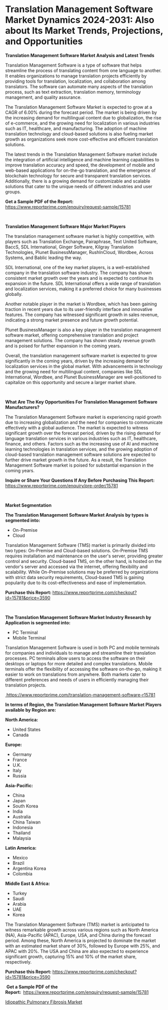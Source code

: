 <p><h1>Translation Management Software Market Dynamics 2024-2031: Also about Its Market Trends, Projections, and Opportunities</h1></p><p><strong>Translation Management Software Market Analysis and Latest Trends</strong></p>
<p><p>Translation Management Software is a type of software that helps streamline the process of translating content from one language to another. It enables organizations to manage translation projects efficiently by providing tools for translation, localization, and collaboration among translators. The software can automate many aspects of the translation process, such as text extraction, translation memory, terminology management, and quality assurance.</p><p>The Translation Management Software Market is expected to grow at a CAGR of 6.00% during the forecast period. The market is being driven by the increasing demand for multilingual content due to globalization, the rise of e-commerce, and the growing need for localization in various industries such as IT, healthcare, and manufacturing. The adoption of machine translation technology and cloud-based solutions is also fueling market growth as organizations seek more cost-effective and efficient translation solutions.</p><p>The latest trends in the Translation Management Software market include the integration of artificial intelligence and machine learning capabilities to improve translation accuracy and speed, the development of mobile and web-based applications for on-the-go translation, and the emergence of blockchain technology for secure and transparent translation services. Additionally, there is a growing demand for customizable and scalable solutions that cater to the unique needs of different industries and user groups.</p></p>
<p><strong>Get a Sample PDF of the Report:&nbsp;</strong> <a href="https://www.reportprime.com/enquiry/request-sample/15781">https://www.reportprime.com/enquiry/request-sample/15781</a></p>
<p>&nbsp;</p>
<p><strong>Translation Management Software Major Market Players</strong></p>
<p><p>The translation management software market is highly competitive, with players such as Translation Exchange, Pairaphrase, Text United Software, BaccS, SDL International, Ginger Software, Kilgray Translation Technologies, Plunet BusinessManager, RushInCloud, Wordbee, Across Systems, and Bablic leading the way. </p><p>SDL International, one of the key market players, is a well-established company in the translation software industry. The company has shown consistent market growth over the years and is expected to continue its expansion in the future. SDL International offers a wide range of translation and localization services, making it a preferred choice for many businesses globally.</p><p>Another notable player in the market is Wordbee, which has been gaining traction in recent years due to its user-friendly interface and innovative features. The company has witnessed significant growth in sales revenue, indicating a strong market presence and future growth potential.</p><p>Plunet BusinessManager is also a key player in the translation management software market, offering comprehensive translation and project management solutions. The company has shown steady revenue growth and is poised for further expansion in the coming years.</p><p>Overall, the translation management software market is expected to grow significantly in the coming years, driven by the increasing demand for localization services in the global market. With advancements in technology and the growing need for multilingual content, companies like SDL International, Wordbee, and Plunet BusinessManager are well-positioned to capitalize on this opportunity and secure a larger market share.</p></p>
<p>&nbsp;</p>
<p><strong>What Are The Key Opportunities For Translation Management Software Manufacturers?</strong></p>
<p><p>The Translation Management Software market is experiencing rapid growth due to increasing globalization and the need for companies to communicate effectively with a global audience. The market is expected to witness significant growth over the forecast period, driven by the rising demand for language translation services in various industries such as IT, healthcare, finance, and others. Factors such as the increasing use of AI and machine learning technologies in translation services, and the growing adoption of cloud-based translation management software solutions are expected to further drive market growth in the future. As a result, the Translation Management Software market is poised for substantial expansion in the coming years.</p></p>
<p><strong>Inquire or Share Your Questions If Any Before Purchasing This Report:</strong> <a href="https://www.reportprime.com/enquiry/pre-order/15781">https://www.reportprime.com/enquiry/pre-order/15781</a></p>
<p>&nbsp;</p>
<p><strong>Market Segmentation</strong></p>
<p><strong>The Translation Management Software Market Analysis by types is segmented into:</strong></p>
<p><ul><li>On-Premise</li><li>Cloud</li></ul></p>
<p><p>Translation Management Software (TMS) market is primarily divided into two types: On-Premise and Cloud-based solutions. On-Premise TMS requires installation and maintenance on the user's server, providing greater control and security. Cloud-based TMS, on the other hand, is hosted on the vendor's server and accessed via the internet, offering flexibility and scalability. While On-Premise solutions may be preferred by organizations with strict data security requirements, Cloud-based TMS is gaining popularity due to its cost-effectiveness and ease of implementation.</p></p>
<p><strong>Purchase this Report:&nbsp;</strong><a href="https://www.reportprime.com/checkout?id=15781&price=3590">https://www.reportprime.com/checkout?id=15781&price=3590</a></p>
<p>&nbsp;</p>
<p><strong>The Translation Management Software Market Industry Research by Application is segmented into:</strong></p>
<p><ul><li>PC Terminal</li><li>Mobile Terminal</li></ul></p>
<p><p>Translation Management Software is used in both PC and mobile terminals for companies and individuals to manage and streamline their translation processes. PC terminals allow users to access the software on their desktops or laptops for more detailed and complex translations. Mobile terminals offer the flexibility of accessing the software on-the-go, making it easier to work on translations from anywhere. Both markets cater to different preferences and needs of users in efficiently managing their translation projects.</p></p>
<p><a href="https://www.reportprime.com/translation-management-software-r15781">&nbsp;https://www.reportprime.com/translation-management-software-r15781</a></p>
<p><strong>In terms of Region, the Translation Management Software Market Players available by Region are:</strong></p>
<p>
    <p> <strong> North America: </strong>
        <ul>
            <li>United States</li>
            <li>Canada</li>
        </ul>
        </p> 
    <p> <strong> Europe: </strong>
        <ul>
            <li>Germany</li>
            <li>France</li>
            <li>U.K.</li>
            <li>Italy</li>
            <li>Russia</li>
        </ul>
        </p> 
    <p> <strong> Asia-Pacific: </strong>
        <ul>
            <li>China</li>
            <li>Japan</li>
            <li>South Korea</li>
            <li>India</li>
            <li>Australia</li>
            <li>China Taiwan</li>
            <li>Indonesia</li>
            <li>Thailand</li>
            <li>Malaysia</li>
        </ul>
        </p> 
    <p> <strong> Latin America: </strong>
        <ul>
            <li>Mexico</li>
            <li>Brazil</li>
            <li>Argentina Korea</li>
            <li>Colombia</li>
        </ul>
        </p> 
    <p> <strong> Middle East & Africa: </strong>
        <ul>
            <li>Turkey</li>
            <li>Saudi</li>
            <li>Arabia</li>
            <li>UAE</li>
            <li>Korea</li>
        </ul>
    </p>
    </p>
<p><p>The Translation Management Software (TMS) market is anticipated to witness remarkable growth across various regions such as North America (NA), Asia-Pacific (APAC), Europe, USA, and China during the forecast period. Among these, North America is projected to dominate the market with an estimated market share of 30%, followed by Europe with 25%, and APAC with 20%. The USA and China are also expected to experience significant growth, capturing 15% and 10% of the market share, respectively.</p></p>
<p><strong>Purchase this Report: </strong><a href="https://www.reportprime.com/checkout?id=15781&price=3590">https://www.reportprime.com/checkout?id=15781&price=3590</a></p>
<p>&nbsp;<strong>Get a Sample PDF of the Report:&nbsp;&nbsp;</strong><a href="https://www.reportprime.com/enquiry/request-sample/15781">https://www.reportprime.com/enquiry/request-sample/15781</a></p>
<p><strong></strong></p>
<p><p><a href="https://github.com/jadenRaynor/Market-Research-Report-List-1/blob/main/idiopathic-pulmonary-fibrosis-market.md">Idiopathic Pulmonary Fibrosis Market</a></p></p>